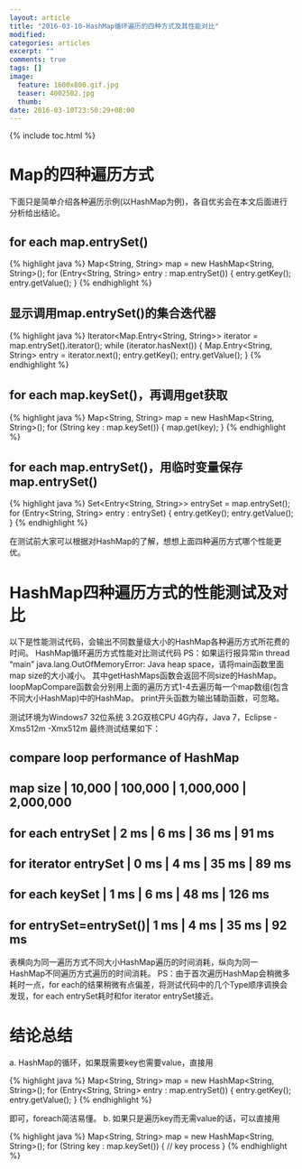 ```yaml
---
layout: article
title: "2016-03-10-HashMap循环遍历的四种方式及其性能对比"
modified:
categories: articles
excerpt: ""
comments: true
tags: []
image: 
  feature: 1600x800.gif.jpg
  teaser: 4002502.jpg
  thumb:
date: 2016-03-10T23:50:29+08:00
---
```


{% include toc.html %}

# Map的四种遍历方式
下面只是简单介绍各种遍历示例(以HashMap为例)，各自优劣会在本文后面进行分析给出结论。

## for each map.entrySet()

{% highlight java %}
Map<String, String> map = new HashMap<String, String>();
for (Entry<String, String> entry : map.entrySet()) {
	entry.getKey();
	entry.getValue();
}
{% endhighlight %}
 
## 显示调用map.entrySet()的集合迭代器

{% highlight java %}
Iterator<Map.Entry<String, String>> iterator = map.entrySet().iterator();
while (iterator.hasNext()) {
	Map.Entry<String, String> entry = iterator.next();
	entry.getKey();
	entry.getValue();
}
{% endhighlight %}
 
##  for each map.keySet()，再调用get获取

{% highlight java %}
Map<String, String> map = new HashMap<String, String>();
for (String key : map.keySet()) {
	map.get(key);
}
{% endhighlight %}
 
## for each map.entrySet()，用临时变量保存map.entrySet()

{% highlight java %}
Set<Entry<String, String>> entrySet = map.entrySet();
for (Entry<String, String> entry : entrySet) {
	entry.getKey();
	entry.getValue();
}
{% endhighlight %}

在测试前大家可以根据对HashMap的了解，想想上面四种遍历方式哪个性能更优。
 
# HashMap四种遍历方式的性能测试及对比

以下是性能测试代码，会输出不同数量级大小的HashMap各种遍历方式所花费的时间。
HashMap循环遍历方式性能对比测试代码
PS：如果运行报异常in thread “main” java.lang.OutOfMemoryError: Java heap space，请将main函数里面map size的大小减小。
其中getHashMaps函数会返回不同size的HashMap。
loopMapCompare函数会分别用上面的遍历方式1-4去遍历每一个map数组(包含不同大小HashMap)中的HashMap。
print开头函数为输出辅助函数，可忽略。
 
测试环境为Windows7 32位系统 3.2G双核CPU 4G内存，Java 7，Eclipse -Xms512m -Xmx512m
最终测试结果如下：

compare loop performance of HashMap
-----------------------------------------------------------------------
map size               | 10,000    | 100,000   | 1,000,000 | 2,000,000 
-----------------------------------------------------------------------
for each entrySet      | 2 ms      | 6 ms      | 36 ms     | 91 ms     
-----------------------------------------------------------------------
for iterator entrySet  | 0 ms      | 4 ms      | 35 ms     | 89 ms     
-----------------------------------------------------------------------
for each keySet        | 1 ms      | 6 ms      | 48 ms     | 126 ms    
-----------------------------------------------------------------------
for entrySet=entrySet()| 1 ms      | 4 ms      | 35 ms     | 92 ms     
-----------------------------------------------------------------------
表横向为同一遍历方式不同大小HashMap遍历的时间消耗，纵向为同一HashMap不同遍历方式遍历的时间消耗。
PS：由于首次遍历HashMap会稍微多耗时一点，for each的结果稍微有点偏差，将测试代码中的几个Type顺序调换会发现，for each entrySet耗时和for iterator entrySet接近。

# 结论总结

a. HashMap的循环，如果既需要key也需要value，直接用

{% highlight java %}
Map<String, String> map = new HashMap<String, String>();
for (Entry<String, String> entry : map.entrySet()) {
	entry.getKey();
	entry.getValue();
}
{% endhighlight %}

即可，foreach简洁易懂。
b. 如果只是遍历key而无需value的话，可以直接用

{% highlight java %}
Map<String, String> map = new HashMap<String, String>();
for (String key : map.keySet()) {
	// key process
}
{% endhighlight %}
